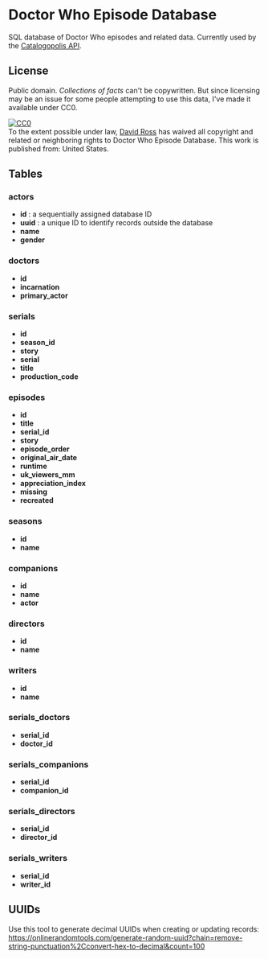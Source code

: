 # Doctor Who Episode Database
SQL database of Doctor Who episodes and related data. Currently used by the [Catalogopolis API](https://github.com/daveross/catalogopolis-api).

## License
Public domain. *Collections of facts* can't be copywritten. But since licensing may be an issue for some people attempting to use this data, I've made it available under CC0.

<p xmlns:dct="http://purl.org/dc/terms/" xmlns:vcard="http://www.w3.org/2001/vcard-rdf/3.0#">
  <a rel="license"
     href="http://creativecommons.org/publicdomain/zero/1.0/">
    <img src="http://i.creativecommons.org/p/zero/1.0/88x31.png" style="border-style: none;" alt="CC0" />
  </a>
  <br />
  To the extent possible under law,
  <a rel="dct:publisher"
     href="https://github.com/daveross/doctor-who-episodes">
    <span property="dct:title">David Ross</span></a>
  has waived all copyright and related or neighboring rights to
  <span property="dct:title">Doctor Who Episode Database</span>.
This work is published from:
<span property="vcard:Country" datatype="dct:ISO3166"
      content="US" about="https://github.com/daveross/doctor-who-episodes">
  United States</span>.
</p>

## Tables

### actors
* **id** : a sequentially assigned database ID
* **uuid** : a unique ID to identify records outside the database
* **name**
* **gender**

### doctors
* **id**
* **incarnation**
* **primary_actor**

### serials
* **id**
* **season_id**
* **story**
* **serial**
* **title**
* **production_code**

### episodes
* **id**
* **title**
* **serial_id**
* **story**
* **episode_order**
* **original_air_date**
* **runtime**
* **uk_viewers_mm**
* **appreciation_index**
* **missing**
* **recreated**

### seasons
* **id**
* **name**

### companions
* **id**
* **name**
* **actor**

### directors
* **id**
* **name**

### writers
* **id**
* **name**

### serials_doctors
* **serial_id**
* **doctor_id**

### serials_companions
* **serial_id**
* **companion_id**

### serials_directors
* **serial_id**
* **director_id**

### serials_writers
* **serial_id**
* **writer_id**

## UUIDs
Use this tool to generate decimal UUIDs when creating or updating records: https://onlinerandomtools.com/generate-random-uuid?chain=remove-string-punctuation%2Cconvert-hex-to-decimal&count=100